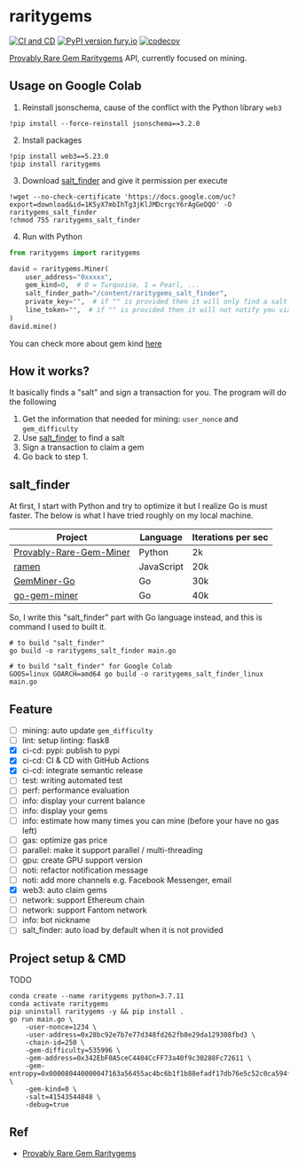 # raritygems

[![CI and CD](https://github.com/jojoee/raritygems/actions/workflows/continuous-integration.yml/badge.svg?branch=master)](https://github.com/jojoee/raritygems/actions/workflows/continuous-integration.yml)
[![PyPI version fury.io](https://badge.fury.io/py/raritygems.svg)](https://pypi.python.org/pypi/raritygems/)
[![codecov](https://codecov.io/gh/jojoee/raritygems/branch/master/graph/badge.svg)](https://codecov.io/gh/jojoee/raritygems)

[Provably Rare Gem Raritygems](https://gems.alphafinance.io/#/rarity) API, currently focused on mining.

## Usage on Google Colab

1. Reinstall jsonschema, cause of the conflict with the Python library `web3`

```
!pip install --force-reinstall jsonschema==3.2.0
```

2. Install packages

```
!pip install web3==5.23.0
!pip install raritygems
```

3. Download [salt_finder](https://github.com/jojoee/raritygems#salt_finder) and give it permission per execute

```
!wget --no-check-certificate 'https://docs.google.com/uc?export=download&id=1K5yX7mbIhTg3jKlJMDcrgcY6rAgGeDQO' -O raritygems_salt_finder
!chmod 755 raritygems_salt_finder
```

4. Run with Python

```python
from raritygems import raritygems

david = raritygems.Miner(
    user_address="0xxxxx",
    gem_kind=0,  # 0 = Turquoise, 1 = Pearl, ...
    salt_finder_path="/content/raritygems_salt_finder",
    private_key="",  # if "" is provided then it will only find a salt then exit
    line_token="",  # if "" is provided then it will not notify you via LINE
)
david.mine()
```

You can check more about gem kind [here](https://github.com/jojoee/raritygems/blob/master/raritygems/helper/config.py)

## How it works?

It basically finds a "salt" and sign a transaction for you. The program will do the following

1. Get the information that needed for mining: `user_nonce` and `gem_difficulty`
2. Use [salt_finder](https://github.com/jojoee/raritygems#salt_finder) to find a salt
3. Sign a transaction to claim a gem
4. Go back to step 1.

## salt_finder

At first, I start with Python and try to optimize it but I realize Go is must faster. The below is what I have tried
roughly on my local machine.

| Project | Language | Iterations per sec |
| --- | --- | --- |
| [Provably-Rare-Gem-Miner](https://github.com/yoyoismee/Provably-Rare-Gem-Miner) | Python | 2k |
| [ramen](https://github.com/dmptrluke/ramen) | JavaScript | 20k |
| [GemMiner-Go](https://github.com/TkzcM/GemMiner-Go) | Go | 30k |
| [go-gem-miner](https://github.com/sorawit/go-gem-miner) | Go | 40k |

So, I write this "salt_finder" part with Go language instead, and this is command I used to built it.

```
# to build "salt_finder"
go build -o raritygems_salt_finder main.go

# to build "salt_finder" for Google Colab
GOOS=linux GOARCH=amd64 go build -o raritygems_salt_finder_linux main.go
```

## Feature

- [ ] mining: auto update `gem_difficulty`
- [ ] lint: setup linting: flask8
- [x] ci-cd: pypi: publish to pypi
- [x] ci-cd: CI & CD with GitHub Actions
- [x] ci-cd: integrate semantic release
- [ ] test: writing automated test
- [ ] perf: performance evaluation
- [ ] info: display your current balance
- [ ] info: display your gems
- [ ] info: estimate how many times you can mine (before your have no gas left)
- [ ] gas: optimize gas price
- [ ] parallel: make it support parallel / multi-threading
- [ ] gpu: create GPU support version
- [ ] noti: refactor notification message
- [ ] noti: add more channels e.g. Facebook Messenger, email
- [x] web3: auto claim gems
- [ ] network: support Ethereum chain
- [ ] network: support Fantom network
- [ ] info: bot nickname
- [ ] salt_finder: auto load by default when it is not provided

## Project setup & CMD

TODO

```
conda create --name raritygems python=3.7.11
conda activate raritygems
pip uninstall raritygems -y && pip install .
go run main.go \
    -user-nonce=1234 \
    -user-address=0x28bc92e7b7e77d348fd262fb8e29da129308fbd3 \
    -chain-id=250 \
    -gem-difficulty=535996 \
    -gem-address=0x342EbF0A5ceC4404CcFF73a40f9c30288Fc72611 \
    -gem-entropy=0x000080440000047163a56455ac4bc6b1f1b88efadf17db76e5c52c0ca594fd9b \
    -gem-kind=0 \
    -salt=41543544848 \
    -debug=true
```

## Ref

- [Provably Rare Gem Raritygems](https://gems.alphafinance.io/#/rarity)
